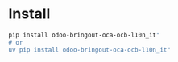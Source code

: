 # Install

```bash
pip install odoo-bringout-oca-ocb-l10n_it"
# or
uv pip install odoo-bringout-oca-ocb-l10n_it"
```
